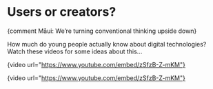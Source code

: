 # Users or creators?

{comment Māui: We’re turning conventional thinking upside down}

How much do young people actually know about digital technologies?
Watch these videos for some ideas about this...

{video url="https://www.youtube.com/embed/zSfzB-Z-mKM"}

{video url="https://www.youtube.com/embed/zSfzB-Z-mKM"}
